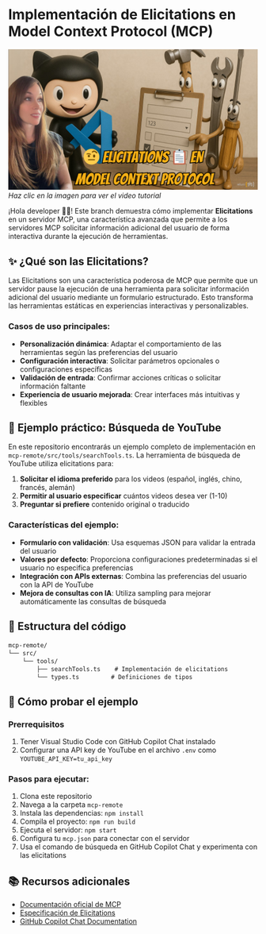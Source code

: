 # Implementación de Elicitations en Model Context Protocol (MCP)

<!-- Placeholder para imagen con enlace a vídeo de YouTube -->
[![Video Tutorial](images/MCP%20Elicitations.png)](https://youtu.be/EDHa6oq-J8Q)
*Haz clic en la imagen para ver el video tutorial*

¡Hola developer 👋🏻! Este branch demuestra cómo implementar **Elicitations** en un servidor MCP, una característica avanzada que permite a los servidores MCP solicitar información adicional del usuario de forma interactiva durante la ejecución de herramientas.

## ✨ ¿Qué son las Elicitations?

Las Elicitations son una característica poderosa de MCP que permite que un servidor pause la ejecución de una herramienta para solicitar información adicional del usuario mediante un formulario estructurado. Esto transforma las herramientas estáticas en experiencias interactivas y personalizables.

### Casos de uso principales:

- **Personalización dinámica**: Adaptar el comportamiento de las herramientas según las preferencias del usuario
- **Configuración interactiva**: Solicitar parámetros opcionales o configuraciones específicas
- **Validación de entrada**: Confirmar acciones críticas o solicitar información faltante
- **Experiencia de usuario mejorada**: Crear interfaces más intuitivas y flexibles

## 🎯 Ejemplo práctico: Búsqueda de YouTube

En este repositorio encontrarás un ejemplo completo de implementación en `mcp-remote/src/tools/searchTools.ts`. La herramienta de búsqueda de YouTube utiliza elicitations para:

1. **Solicitar el idioma preferido** para los videos (español, inglés, chino, francés, alemán)
2. **Permitir al usuario especificar** cuántos videos desea ver (1-10)
3. **Preguntar si prefiere** contenido original o traducido

### Características del ejemplo:

- **Formulario con validación**: Usa esquemas JSON para validar la entrada del usuario
- **Valores por defecto**: Proporciona configuraciones predeterminadas si el usuario no especifica preferencias
- **Integración con APIs externas**: Combina las preferencias del usuario con la API de YouTube
- **Mejora de consultas con IA**: Utiliza sampling para mejorar automáticamente las consultas de búsqueda

## 🔧 Estructura del código

```
mcp-remote/
└── src/
    └── tools/
        ├── searchTools.ts    # Implementación de elicitations
        └── types.ts         # Definiciones de tipos
```

## 🚀 Cómo probar el ejemplo

### Prerrequisitos
1. Tener Visual Studio Code con GitHub Copilot Chat instalado
2. Configurar una API key de YouTube en el archivo `.env` como `YOUTUBE_API_KEY=tu_api_key`

### Pasos para ejecutar:
1. Clona este repositorio
2. Navega a la carpeta `mcp-remote`
3. Instala las dependencias: `npm install`
4. Compila el proyecto: `npm run build`
5. Ejecuta el servidor: `npm start`
6. Configura tu `mcp.json` para conectar con el servidor
7. Usa el comando de búsqueda en GitHub Copilot Chat y experimenta con las elicitations

## 📚 Recursos adicionales

- [Documentación oficial de MCP](https://modelcontextprotocol.io)
- [Especificación de Elicitations](https://spec.modelcontextprotocol.io/specification/basic/elicitation/)
- [GitHub Copilot Chat Documentation](https://docs.github.com/en/copilot/github-copilot-chat)
